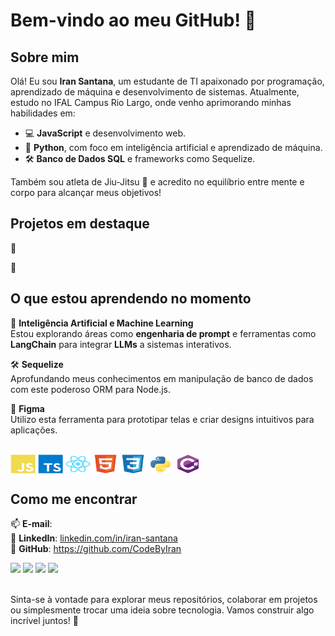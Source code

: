 # Bem-vindo ao meu GitHub! 👋

## Sobre mim

Olá! Eu sou **Iran Santana**, um estudante de TI apaixonado por programação, aprendizado de máquina e desenvolvimento de sistemas. Atualmente, estudo no IFAL Campus Rio Largo, onde venho aprimorando minhas habilidades em:

- 💻 **JavaScript** e desenvolvimento web.
- 🐍 **Python**, com foco em inteligência artificial e aprendizado de máquina.
- 🛠️ **Banco de Dados SQL** e frameworks como Sequelize.

Também sou atleta de Jiu-Jitsu 🥋 e acredito no equilíbrio entre mente e corpo para alcançar meus objetivos!

## Projetos em destaque

🚀

🤖 

## O que estou aprendendo no momento

🌟 **Inteligência Artificial e Machine Learning**  
Estou explorando áreas como **engenharia de prompt** e ferramentas como **LangChain** para integrar **LLMs** a sistemas interativos.

🛠️ **Sequelize**  
Aprofundando meus conhecimentos em manipulação de banco de dados com este poderoso ORM para Node.js.

🎨 **Figma**  
Utilizo esta ferramenta para prototipar telas e criar designs intuitivos para aplicações.
<div style="display: inline_block"><br>
  <img align="center" alt="Iran-Js" height="30" width="40" src="https://raw.githubusercontent.com/devicons/devicon/master/icons/javascript/javascript-plain.svg">
  <img align="center" alt="Iran-Ts" height="30" width="40" src="https://raw.githubusercontent.com/devicons/devicon/master/icons/typescript/typescript-plain.svg">
  <img align="center" alt="Iran-React" height="30" width="40" src="https://raw.githubusercontent.com/devicons/devicon/master/icons/react/react-original.svg">
  <img align="center" alt="Iran-HTML" height="30" width="40" src="https://raw.githubusercontent.com/devicons/devicon/master/icons/html5/html5-original.svg">
  <img align="center" alt="Iran-CSS" height="30" width="40" src="https://raw.githubusercontent.com/devicons/devicon/master/icons/css3/css3-original.svg">
  <img align="center" alt="Iran-Python" height="30" width="40" src="https://raw.githubusercontent.com/devicons/devicon/master/icons/python/python-original.svg">
  <img align="center" alt="Iran-Csharp" height="30" width="40" src="https://raw.githubusercontent.com/devicons/devicon/master/icons/csharp/csharp-original.svg">
</div>

## Como me encontrar

📫 **E-mail**:   
🔗 **LinkedIn**: [linkedin.com/in/iran-santana](https://linkedin.com)  
🐙 **GitHub**: https://github.com/CodeByIran
<div> 
  <a href=" insta" target="_blank"><img src="https://img.shields.io/badge/-Instagram-%23E4405F?style=for-the-badge&logo=instagram&logoColor=white" target="_blank"></a>
 <a href="discord " target="_blank"><img src="https://img.shields.io/badge/Discord-7289DA?style=for-the-badge&logo=discord&logoColor=white" target="_blank"></a> 
  <a href = "mailto: gmail"><img src="https://img.shields.io/badge/-Gmail-%23333?style=for-the-badge&logo=gmail&logoColor=white" target="_blank"></a>
  <a href="linkedin" target="_blank"><img src="https://img.shields.io/badge/-LinkedIn-%230077B5?style=for-the-badge&logo=linkedin&logoColor=white" target="_blank"></a> 
  
</div><br>

Sinta-se à vontade para explorar meus repositórios, colaborar em projetos ou simplesmente trocar uma ideia sobre tecnologia. Vamos construir algo incrível juntos! 🚀
